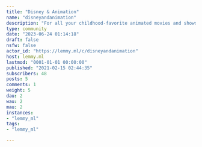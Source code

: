 ```yaml
---
title: "Disney & Animation" 
name: "disneyandanimation"
description: "For all your childhood-favorite animated movies and shows!"
type: community
date: "2023-06-24 01:14:18"
draft: false
nsfw: false
actor_id: "https://lemmy.ml/c/disneyandanimation"
host: lemmy.ml
lastmod: "0001-01-01 00:00:00"
published: "2021-02-15 02:44:35"
subscribers: 48
posts: 5
comments: 1
weight: 5
dau: 2
wau: 2
mau: 2
instances:
- "lemmy_ml"
tags: 
- "lemmy_ml"

---
```


